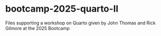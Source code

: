 # bootcamp-2025-quarto-II
Files supporting a workshop on Quarto given by John Thomas and Rick Gilmore at the 2025 Bootcamp
